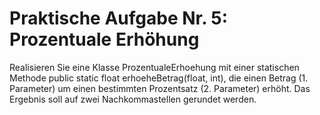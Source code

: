 # Praktische Aufgabe Nr. 5: Prozentuale Erhöhung

Realisieren Sie eine Klasse ProzentualeErhoehung mit einer statischen Methode public static float erhoeheBetrag(float, int), die einen Betrag (1. Parameter) um einen bestimmten Prozentsatz (2. Parameter) erhöht. Das Ergebnis soll auf zwei Nachkommastellen gerundet werden.
